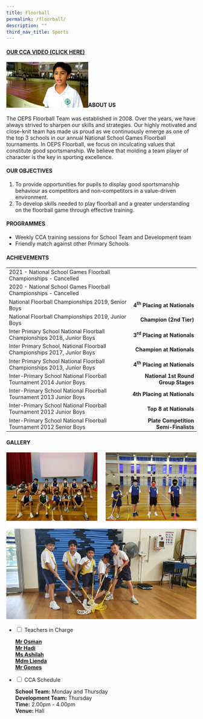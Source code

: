 ```yaml
---
title: Floorball
permalink: /floorball/
description: ""
third_nav_title: Sports
---
```

<h4><strong><a title="Our CCA Video (Click here)" href="https://drive.google.com/file/d/1-Nne62hGCc7DxhgcvKGOIROL6Ce3y7GK/view" target="_blank" rel="noopener">OUR CCA VIDEO (CLICK HERE)</a></strong></h4>
<a href="https://drive.google.com/file/d/1-Nne62hGCc7DxhgcvKGOIROL6Ce3y7GK/view"><img style="width: 43%;" src="/images/fb1.jpg" align = "left" /></a><br><br><br><br><br>
<h4><strong>ABOUT US</strong></h4>
<p>The OEPS Floorball Team was established in 2008. Over the years, we have always strived to sharpen our skills and strategies. Our highly motivated and close-knit team has made us proud as we continuously emerge as one of the top 3 schools in our annual National School Games Floorball tournaments. In OEPS Floorball, we focus on inculcating values that constitute good sportsmanship. We believe that molding a team player of character is the key in sporting excellence.</p>
<h4><strong>OUR OBJECTIVES</strong></h4>
<ol>
<li>To provide opportunities for pupils to display good sportsmanship behaviour as competitors and non-competitors in a value-driven environment.</li>
<li>To develop skills needed to play floorball and a greater understanding on the floorball game through effective training.</li>
</ol>
<h4><strong>PROGRAMMES</strong></h4>
<ul>
<li aria-level="1">Weekly CCA training sessions for School Team and Development team&nbsp;</li>
<li aria-level="1">Friendly match against other Primary Schools</li>
</ul>
<h4><strong>ACHIEVEMENTS</strong></h4>
<table>
<tbody>
<tr>
<td>2021 - National School Games Floorball Championships - Cancelled</td>
<td>&nbsp;</td>
</tr>
<tr>
<td>2020 - National School Games Floorball Championships - Cancelled</td>
<td>&nbsp;</td>
</tr>
<tr>
<td>National Floorball Championships 2019, Senior Boys</td>
<td style="text-align: right;"><strong> 4<sup>th</sup>&nbsp;Placing at Nationals</strong></td>
</tr>
<tr>
<td>National Floorball Championships 2019, Junior Boys</td>
<td style="text-align: right;"><strong> Champion (2nd Tier)</strong></td>
</tr>
<tr>
<td>Inter Primary School National Floorball Championships 2018, Junior Boys</td>
<td style="text-align: right;"><strong> 3<sup>rd</sup>&nbsp;Placing at Nationals</strong></td>
</tr>
<tr>
<td>Inter Primary School, National Floorball Championships 2017, Junior Boys</td>
<td style="text-align: right;"><strong> Champion at Nationals</strong></td>
</tr>
<tr>
<td>Inter Primary School National Floorball Championships 2013, Junior Boys</td>
<td style="text-align: right;"><strong> 4<sup>th</sup>&nbsp;Placing at Nationals</strong></td>
</tr>
<tr>
<td>Inter-Primary School National Floorball Tournament 2014 Junior Boys</td>
<td style="text-align: right;"><strong>&nbsp;National 1st Round Group Stages</strong></td>
</tr>
<tr>
<td>Inter-Primary School National Floorball Tournament 2013 Junior Boys</td>
<td style="text-align: right;"><strong>4th Placing at Nationals</strong></td>
</tr>
<tr>
<td>Inter-Primary School National Floorball Tournament 2012 Junior Boys</td>
<td style="text-align: right;"><strong>Top 8 at Nationals</strong></td>
</tr>
<tr>
<td>Inter-Primary School National Floorball Tournament 2012 Senior Boys</td>
<td style="text-align: right;"><strong>Plate Competition Semi-Finalists</strong></td>
</tr>
</tbody>
</table>
<h4><strong>GALLERY</strong></h4>
<img src="/images/fb2.png">
<ul class="jekyllcodex_accordion">
<li><input id="accordion1" type="checkbox" /> <label for="accordion1">Teachers in Charge</label>
<div>
<p><span style="text-decoration: underline;"><strong>Mr Osman<br /></strong></span><span style="text-decoration: underline;"><strong>Mr Hadi<br /></strong></span><span style="text-decoration: underline;"><strong>Ms Ashilah<br /></strong></span><span style="text-decoration: underline;"><strong>Mdm Lienda<br /></strong></span><span style="text-decoration: underline;"><strong>Mr Gomes</strong></span></p>
</div>
</li>
<li><input id="accordion2" type="checkbox" /> <label for="accordion2">CCA Schedule</label>
<div>
<p><strong>School Team:</strong>&nbsp;Monday and Thursday<br /><strong>Development Team:</strong>&nbsp;Thursday<br /><strong>Time:</strong>&nbsp;2.00pm - 4.00pm<br /><strong>Venue:&nbsp;</strong>Hall</p>
</div>
</li>
</ul>
